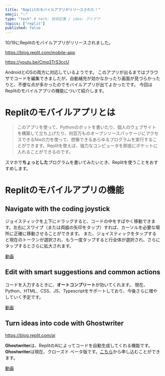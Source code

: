 ```yaml
---
title: "Replitのモバイルアプリがリリースされた！"
emoji: "✨"
type: "tech" # tech: 技術記事 / idea: アイデア
topics: ["replit"]
published: false
---
```


10/19にReplitのモバイルアプリがリリースされました。

https://blog.replit.com/mobile-app

https://youtu.be/Cmq3TrS3ccU

AndroidとiOSの両方に対応しているようです。
このアプリが出るまではブラウザでコードを編集できましたが、自動補充が効かなかったり画面が見づらかったりと、不便な点が多かったのでモバイルアプリが出てよかったです。
今回はReplitのモバイルアプリの機能について紹介します。

# Replitのモバイルアプリとは

>このアプリを使って、Pythonのボットを書いたり、個人のウェブサイトを構築して立ち上げたり、何百万ものオープンソースパッケージにアクセスできるNixの力を使って、想像できるあらゆるプログラムを実行することができます。Replitを使えば、強力なコンピュータを即座にポケットに入れることができるのです。

スマホで**ちょっとした**プログラムを書いてみたいとき、Replitを使うことをおすすめします。

# Replitのモバイルアプリの機能

## Navigate with the coding joystick

ジョイスティックを上下にドラッグすると、コードの中をすばやく移動できます。左右にスワイプ（または両脇の矢印をタップ）すれば、カーソルを必要な場所に正確に移動させることができます。
また、ジョイスティックをタップすると現在のトークンが選択され、もう一度タップすると行全体が選択され、さらにタップするとさらに拡大されます。

[動画](https://blog.repl.it/images/mobile-app/joystick_demo.mp4)

## Edit with smart suggestions and common actions

コードを入力するときに、**オートコンプリート**が効いてくれます。
現在、Python、HTML、CSS、JS、Typescriptをサポートしており、今後さらに増やしていく予定です。

[動画](https://blog.repl.it/images/mobile-app/suggestions_demo.mp4)

## Turn ideas into code with Ghostwriter

https://blog.replit.com/ai

**Ghostwriter**は、ReplitのAIによってコードを自動生成してくれる機能です。
**Ghostwriter**は現在、クローズド ベータ版です。[こちら](https://replit.com/@amasad/GhostWriter-Early-Access?v=1)から申し込むことができます。

[動画](https://blog.repl.it/images/mobile-app/ghostwriter_demo.mp4)
